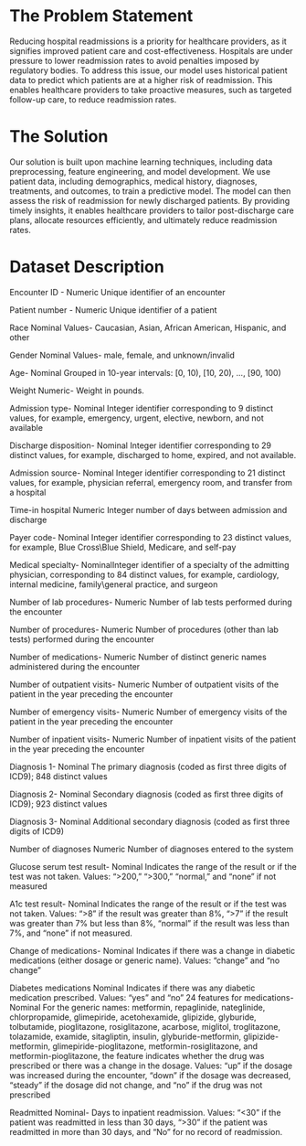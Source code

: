 # The Problem Statement
Reducing hospital readmissions is a priority for healthcare providers, as it signifies improved patient care and cost-effectiveness. Hospitals are under pressure to lower readmission rates to avoid penalties imposed by regulatory bodies. To address this issue, our model uses historical patient data to predict which patients are at a higher risk of readmission. This enables healthcare providers to take proactive measures, such as targeted follow-up care, to reduce readmission rates.

# The Solution
Our solution is built upon machine learning techniques, including data preprocessing, feature engineering, and model development. We use patient data, including demographics, medical history, diagnoses, treatments, and outcomes, to train a predictive model. The model can then assess the risk of readmission for newly discharged patients. By providing timely insights, it enables healthcare providers to tailor post-discharge care plans, allocate resources efficiently, and ultimately reduce readmission rates.

# Dataset Description
Encounter ID - Numeric Unique identifier of an encounter

Patient number - Numeric Unique identifier of a patient 

Race Nominal Values- Caucasian, Asian, African American, Hispanic, and other 

Gender Nominal Values- male, female, and unknown/invalid 

Age- Nominal Grouped in 10-year intervals: [0, 10), [10, 20), ..., [90, 100) 

Weight Numeric- Weight in pounds. 

Admission type- Nominal Integer identifier corresponding to 9 distinct values, for example, emergency, urgent, elective, newborn, and not available 

Discharge disposition- Nominal Integer identifier corresponding to 29 distinct values, for example, discharged to home, expired, and not available. 

Admission source- Nominal Integer identifier corresponding to 21 distinct values, for example, physician referral, emergency room, and transfer from a hospital 

Time-in hospital Numeric Integer number of days between admission and discharge 

Payer code- Nominal Integer identifier corresponding to 23 distinct values, for example, Blue Cross\Blue Shield, Medicare, and self-pay

Medical specialty- NominalInteger identifier of a specialty of the admitting physician, corresponding to 84 distinct values, for example, cardiology, internal medicine, family\general practice, and surgeon

Number of lab procedures- Numeric Number of lab tests performed during the encounter 

Number of procedures- Numeric Number of procedures (other than lab tests) performed during the encounter 

Number of medications- Numeric Number of distinct generic names administered during the encounter 

Number of outpatient visits- Numeric Number of outpatient visits of the patient in the year preceding the encounter 

Number of emergency visits- Numeric Number of emergency visits of the patient in the year preceding the encounter 

Number of inpatient visits- Numeric Number of inpatient visits of the patient in the year preceding the encounter 

Diagnosis 1- Nominal The primary diagnosis (coded as first three digits of ICD9); 848 distinct values 

Diagnosis 2- Nominal Secondary diagnosis (coded as first three digits of ICD9); 923 distinct values 

Diagnosis 3- Nominal Additional secondary diagnosis (coded as first three digits of ICD9)

Number of diagnoses Numeric Number of diagnoses entered to the system 

Glucose serum test result- Nominal Indicates the range of the result or if the test was not taken. Values: “>200,” “>300,” “normal,” and “none” if not measured 

A1c test result- Nominal Indicates the range of the result or if the test was not taken. Values: “>8” if the result was greater than 8%, “>7” if the result was greater than 7% but less than 8%, “normal” if the result was less than 7%, and “none” if not measured.

Change of medications- Nominal Indicates if there was a change in diabetic medications (either dosage or generic name). Values: “change” and “no change” 

Diabetes medications Nominal Indicates if there was any diabetic medication prescribed. Values: “yes” and “no” 24 features for medications- Nominal For the generic names: metformin, repaglinide, nateglinide, chlorpropamide, glimepiride, acetohexamide, glipizide, glyburide, tolbutamide, pioglitazone, rosiglitazone, acarbose, miglitol, troglitazone, tolazamide, examide, sitagliptin, insulin, glyburide-metformin, glipizide-metformin, glimepiride-pioglitazone, metformin-rosiglitazone, and metformin-pioglitazone, the feature indicates whether the drug was prescribed or there was a change in the dosage. Values: “up” if the dosage was increased during the encounter, “down” if the dosage was decreased, “steady” if the dosage did not change, and “no” if the drug was not prescribed

Readmitted Nominal- Days to inpatient readmission. Values: “<30” if the patient was readmitted in less than 30 days, “>30” if the patient was readmitted in more than 30 days, and “No” for no record of readmission.

